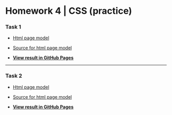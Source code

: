 # Homework 4 | CSS (practice)

### Task 1

* [Html page model](https://github.com/MVolodya/HW-4-CSS/blob/master/sourse/example.png)
* [Source for html page model](https://github.com/MVolodya/HW-4-CSS/blob/master/sourse/home-task.docx)

* **[View result in GitHub Pages](https://mvolodya.github.io/HW-4-CSS/task1/index.html)**

---

### Task 2

* [Html page model](https://github.com/MVolodya/HW-4-CSS/blob/master/sourse/v10-original.jpg)
* [Source for html page model](https://github.com/MVolodya/HW-4-CSS/blob/master/sourse/home-task.docx)

* **[View result in GitHub Pages](https://mvolodya.github.io/HW-4-CSS/task2/index.html)**

